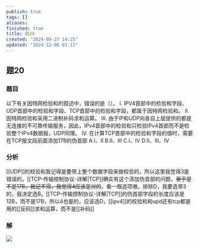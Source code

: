 ```yaml
---
publish: true
tags: []
aliases: 
finished: true
title: 题20
created: "2024-09-27 14:25"
updated: "2024-12-06 01:11"
---
```

## 题20
### 题目
以下有关因特网检验和的叙述中，错误的是（）。
I. IPV4首部中的检验和字段、UDP首部中的检验和字段、TCP首部中的检验和字段，都属于因特网检验和。
II. 因特网检验和采用二进制补码求和运算。
III. 由于IP和UDP向各自上层提供的都是无连接的不可靠传输服务，因此，IPv4首部中的检验和只检验IPv4首部而不是检验整个IPv4数据报，UDP同理。
IV. 在计算TCP首部中的检验和字段的值时，需要在TCP报文段前面添加17B的伪首部
A.I、II
B.II、III
C.I、IV
D.II、III、IV
### 分析
[[UDP]]的校验和我记得是要带上整个数据字段来做校验的，所以这里我觉得3是错误的，[[TCP-传输控制协议-详解|TCP]]确实有这个添加伪首部的问题，~~至于是不是17B，我记不得，我觉得4应该是对的~~，看一眼选项嗷，排除D，我要选带3的，我决定选B。[[TCP-传输控制协议-详解|TCP]]的伪首部字段的长度应该是12B，而不是17B，所以4也是的，应该选D，[[ipv4]]的校验和和upd还有tcp都是用的[[反码]]求和运算，而不是[[补码]]
### 解
![](https://img.hwenyi.tech/202411210127164.webp)
